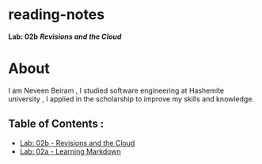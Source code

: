# reading-notes

**Lab: 02b**
***Revisions and the Cloud***
# About
I am Neveen Beiram , I studied software engineering at Hashemite university , I applied in the scholarship to improve my skills and knowledge.

## Table of Contents :


* [Lab: 02b - Revisions and the Cloud](README.md) 
* [Lab: 02a - Learning Markdown](Lab:02a-Learning-Markdown.md)



